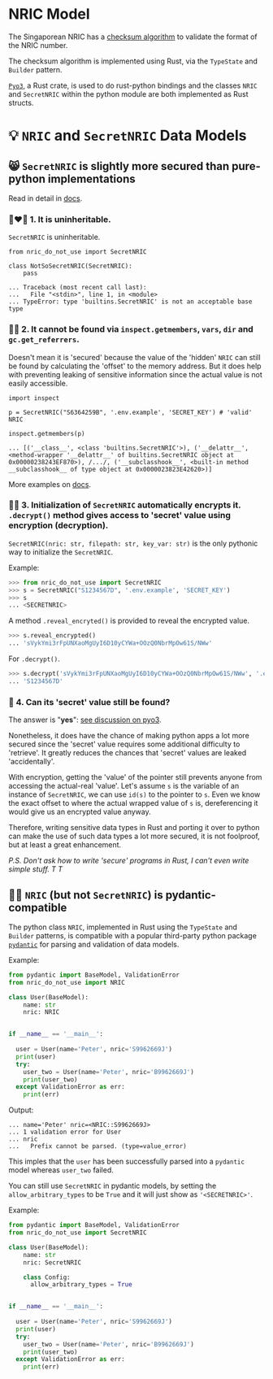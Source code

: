 # NRIC Model

The Singaporean NRIC has a [checksum algorithm](https://ivantay2003.medium.com/creation-of-singapore-identity-number-nric-24fc3b446145) to validate the format of the NRIC number.

The checksum algorithm is implemented using Rust, via the `TypeState` and `Builder` pattern.

[`Pyo3`](https://docs.rs/pyo3/latest/pyo3/), a Rust crate, is used to do rust-python bindings and the classes `NRIC` and `SecretNRIC` within the python module are both implemented as Rust structs.

# 💡 `NRIC` and `SecretNRIC` Data Models

## 😸 `SecretNRIC` is slightly more secured than pure-python implementations

Read in detail in [docs](docs/security.md).

### 👩‍❤️‍👨 1. It is uninheritable.

`SecretNRIC` is uninheritable.

```
from nric_do_not_use import SecretNRIC

class NotSoSecretNRIC(SecretNRIC):
    pass

... Traceback (most recent call last):
...   File "<stdin>", line 1, in <module>
... TypeError: type 'builtins.SecretNRIC' is not an acceptable base type
```

###  👩‍💻 2. It cannot be found via `inspect.getmembers`, `vars`, `dir` and `gc.get_referrers`.

Doesn't mean it is 'secured' because the value of the 'hidden' `NRIC` can still be found by calculating the 'offset' to the memory address. But it does help with preventing leaking of sensitive information since the actual value is not easily accessible.

```
import inspect

p = SecretNRIC("S6364259B", '.env.example', 'SECRET_KEY') # 'valid' NRIC

inspect.getmembers(p)

... [('__class__', <class 'builtins.SecretNRIC'>), ('__delattr__', <method-wrapper '__delattr__' of builtins.SecretNRIC object at 0x00000238243EF870>), /.../, ('__subclasshook__', <built-in method __subclasshook__ of type object at 0x0000023823E42620>)]
```

More examples on [docs](docs/security.md).

### 🕵️‍♂️ 3. Initialization of `SecretNRIC` automatically encrypts it. `.decrypt()` method gives access to 'secret' value using encryption (decryption).

`SecretNRIC(nric: str, filepath: str, key_var: str)` is the only pythonic way to initialize the `SecretNRIC`.

Example:
```python
>>> from nric_do_not_use import SecretNRIC
>>> s = SecretNRIC("S1234567D", '.env.example', 'SECRET_KEY')
>>> s
... <SECRETNRIC>
```

A method `.reveal_encryted()` is provided to reveal the encrypted value.

```python
>>> s.reveal_encrypted()
... 'sVykYmi3rFpUNXaoMgUyI6D10yCYWa+OOzQ0NbrMpOw61S/NWw'
```

For `.decrypt()`.

```python
>>> s.decrypt('sVykYmi3rFpUNXaoMgUyI6D10yCYWa+OOzQ0NbrMpOw61S/NWw', '.env.example', 'SECRET_KEY')
... 'S1234567D'
```

### 🔎 4. Can its 'secret' value still be found?
The answer is "**yes**": [see discussion on pyo3](https://github.com/PyO3/pyo3/discussions/3003#discussioncomment-5201863).

Nonetheless, it does have the chance of making python apps a lot more secured since the 'secret' value requires some additional difficulty to 'retrieve'. It greatly reduces the chances that 'secret' values are leaked 'accidentally'.

With encryption, getting the 'value' of the pointer still prevents anyone from accessing the actual-real 'value'. Let's assume `s` is the variable of an instance of `SecretNRIC`, we can use `id(s)` to the pointer to `s`. Even we know the exact offset to where the actual wrapped value of `s` is, dereferencing it would give us an encrypted value anyway.

Therefore, writing sensitive data types in Rust and porting it over to python can make the use of such data types a lot more secured, it is not foolproof, but at least a great enhancement.

<i>P.S. Don't ask how to write 'secure' programs in Rust, I can't even write simple stuff. T T </i>

## 👏🏼 `NRIC` (but not `SecretNRIC`) is pydantic-compatible

The python class `NRIC`, implemented in Rust using the `TypeState` and `Builder` patterns, is compatible with a popular third-party python package [`pydantic`](https://docs.pydantic.dev/) for parsing and validation of data models.

Example:

```python
from pydantic import BaseModel, ValidationError
from nric_do_not_use import NRIC

class User(BaseModel):
    name: str
    nric: NRIC


if __name__ == '__main__': 
  
  user = User(name='Peter', nric='S9962669J')
  print(user)
  try:
    user_two = User(name='Peter', nric='B9962669J')
    print(user_two)
  except ValidationError as err:
    print(err)
```

Output:
```
... name='Peter' nric=<NRIC::S9962669J>
... 1 validation error for User
... nric
...   Prefix cannot be parsed. (type=value_error)
```
This imples that the `user` has been successfully parsed into a `pydantic` model whereas `user_two` failed.

You can still use `SecretNRIC` in pydantic models, by setting the `allow_arbitrary_types` to be `True` and it will just show as `'<SECRETNRIC>'`.

Example:

```python
from pydantic import BaseModel, ValidationError
from nric_do_not_use import SecretNRIC

class User(BaseModel):
    name: str
    nric: SecretNRIC

    class Config:
      allow_arbitrary_types = True


if __name__ == '__main__': 
  
  user = User(name='Peter', nric='S9962669J')
  print(user)
  try:
    user_two = User(name='Peter', nric='B9962669J')
    print(user_two)
  except ValidationError as err:
    print(err)
```
